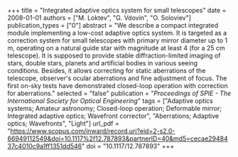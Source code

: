 +++
title = "Integrated adaptive optics system for small telescopes"
date = 2008-01-01
authors = ["M. Loktev", "G. Vdovin", "O. Soloviev"]
publication_types = ["0"]
abstract = "We describe a compact integrated module implementing a low-cost adaptive optics system. It is targeted as a correction system for small telescopes with primary mirror diameter up to 1 m, operating on a natural guide star with magnitude at least 4 (for a 25 cm telescope). It is supposed to provide stable diffraction-limited imaging of stars, double stars, planets and artificial bodies in various seeing conditions. Besides, it allows correcting for static aberrations of the telescope, observer's ocular aberrations and fine adjustment of focus. The first on-sky tests have demonstrated closed-loop operation with correction for aberrations."
selected = "false"
publication = "*Proceedings of SPIE - The International Society for Optical Engineering*"
tags = ["Adaptive optics systems; Amateur astronomy; Closed-loop operation; Deformable mirror; Integrated adaptive optics;  Wavefront corrector", "Aberrations; Adaptive optics; Wavefronts", "Light"]
url_pdf = "https://www.scopus.com/inward/record.uri?eid=2-s2.0-66949112549&doi=10.1117%2f12.787893&partnerID=40&md5=cecae2948437c4010c9a1ff1351dd546"
doi = "10.1117/12.787893"
+++

